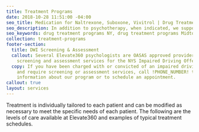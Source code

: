 ```yaml
---
title: Treatment Programs
date: 2018-10-28 11:51:00 -04:00
seo_title: Medication for Naltrexone, Suboxone, Vivitrol | Drug Treatment Programs NY
seo_description: In addition to psychotherapy, when indicated, we support medications, including Suboxone/buprenorphine, Vivitrol, naltrexone and others to aid in recovery.
seo_keywords: drug treatment programs NY, drug treatment programs Midtown Manhattan, substance abuse treatment program ny, naltrexone for alcohol, vivitrol shot, Suboxone, Buprenorphine near me
collection: treatment-programs
footer-section:
  title: DWI Screening & Assessment
  callout: Several Elevate360 psychologists are OASAS approved providers of clinical
    screening and assessment services for the NYS Impaired Driving Offender program.
  copy: If you have been charged with or convicted of an impaired driving offense
    and require screening or assessment services, call !PHONE_NUMBER! to get further
    information about our program or to schedule an appointment.
callout: true
layout: services
---
```


Treatment is individually tailored to each patient and can be modified as necessary to meet the specific needs of each patient. The following are the levels of care available at Elevate360 and examples of typical treatment schedules.
